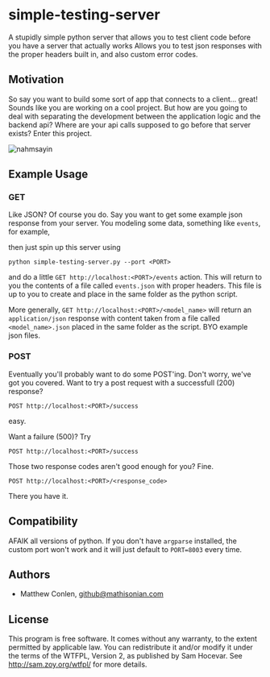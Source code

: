 simple-testing-server
=====================

A stupidly simple python server that allows you to test client code before you have a server that actually works
Allows you to test json responses with the proper headers built in, and also custom error codes.



Motivation
---

So say you want to build some sort of app that connects to a client... great! Sounds like you are working on
a cool project. But how are you going to deal with separating the development between the application logic
and the backend api? Where are your api calls supposed to go before that server exists? Enter this project.

![nahmsayin](http://4.bp.blogspot.com/-O8eUpIhq_Qs/TxzG47NqOHI/AAAAAAAADIw/Qp38AQeU7Jk/s640/namsayin.jpg)

Example Usage
---

### GET

Like JSON? Of course you do. Say you want to get some example json response from your server.
You modeling some data, something like ```events```, for example,

then just spin up this server using 

```python simple-testing-server.py --port <PORT>```

and do a little ```GET http://localhost:<PORT>/events``` action. This will return to you the contents of a 
file called ```events.json``` with proper headers. This file is up to you to create and place in the same folder as the python
script.

More generally, ```GET http://localhost:<PORT>/<model_name>``` will return an ```application/json``` response 
with content taken from a file called ```<model_name>.json``` placed in the same folder as the script.
BYO example json files.

### POST

Eventually you'll probably want to do some POST'ing. Don't worry, we've got you covered. Want to 
try a post request with a successfull (200) response?

```POST http://localhost:<PORT>/success```

easy.

Want a failure (500)? Try

```POST http://localhost:<PORT>/success```

Those two response codes aren't good enough for you? Fine.

```POST http://localhost:<PORT>/<response_code>```

There you have it.


Compatibility
---

AFAIK all versions of python. If you don't have ```argparse``` installed, the custom port won't
work and it will just default to ```PORT=8003``` every time.


Authors
-----

- Matthew Conlen, github@mathisonian.com

License
-----

This program is free software. It comes without any warranty, to
the extent permitted by applicable law. You can redistribute it
and/or modify it under the terms of the WTFPL, Version 2, as
published by Sam Hocevar. See http://sam.zoy.org/wtfpl/
for more details.
